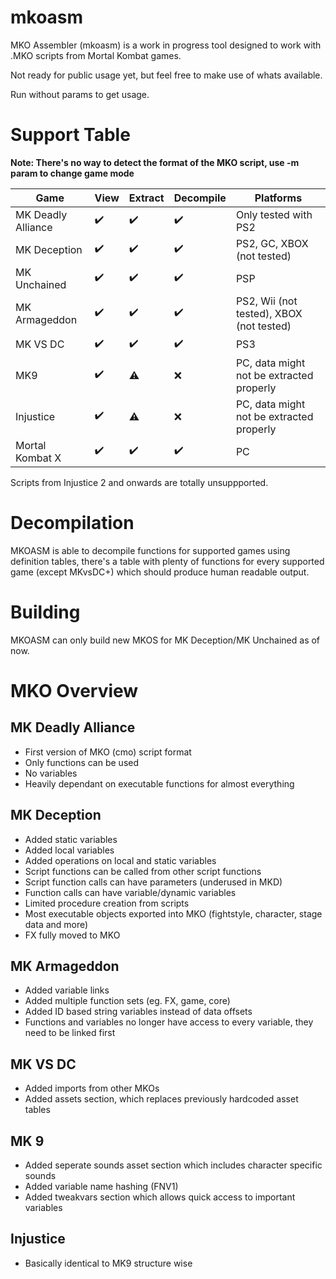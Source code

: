 ﻿# mkoasm

MKO Assembler (mkoasm) is a work in progress tool designed to work with .MKO scripts from Mortal Kombat games.

Not ready for public usage yet, but feel free to make use of whats available.

Run without params to get usage.


# Support Table

**Note: There's no way to detect the format of the MKO script, use -m param to change
game mode**


| Game | View | Extract | Decompile | Platforms |
|       ---       |       ---       |       ---       |       ---       |       ---       |
| MK Deadly Alliance | ✔️ | ✔️ | ✔️| Only tested with PS2 |
| MK Deception | ✔️ | ✔️ | ✔️| PS2, GC, XBOX (not tested) |
| MK Unchained | ✔️ | ✔️ | ✔️| PSP|
| MK Armageddon | ✔️ | ✔️ | ✔️|PS2, Wii (not tested), XBOX (not tested)|
| MK VS DC | ✔️ | ✔️ | ✔️|PS3|
| MK9 | ✔️ | ⚠ | ❌| PC, data might not be extracted properly |
| Injustice | ✔️ | ⚠ | ❌| PC, data might not be extracted properly |
| Mortal Kombat X | ✔️ | ✔️ | ✔️| PC|

Scripts from Injustice 2 and onwards are totally unsuppported.


# Decompilation

MKOASM is able to decompile functions for supported games using definition tables, there's a table
with plenty of functions for every supported game (except MKvsDC+) which should produce human readable
output.


# Building

MKOASM can only build new MKOS for MK Deception/MK Unchained as of now.


# MKO Overview

## MK Deadly Alliance
 - First version of MKO (cmo) script format
 - Only functions can be used
 - No variables
 - Heavily dependant on executable functions for almost everything

## MK Deception
 - Added static variables
 - Added local variables
 - Added operations on local and static variables
 - Script functions can be called from other script functions
 - Script function calls can have parameters (underused in MKD)
 - Function calls can have variable/dynamic variables
 - Limited procedure creation from scripts
 - Most executable objects exported into MKO (fightstyle, character, stage data and more)
 - FX fully moved to MKO

## MK Armageddon
 - Added variable links
 - Added multiple function sets (eg. FX, game, core)
 - Added ID based string variables instead of data offsets
 - Functions and variables no longer have access to every variable, they need to be linked first
 
## MK VS DC
 - Added imports from other MKOs
 - Added assets section, which replaces previously hardcoded asset tables

## MK 9
 - Added seperate sounds asset section which includes character specific sounds
 - Added variable name hashing (FNV1)
 - Added tweakvars section which allows quick access to important variables

## Injustice
 - Basically identical to MK9 structure wise